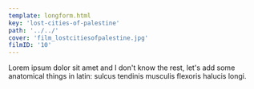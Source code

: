 ```yaml
---
template: longform.html
key: 'lost-cities-of-palestine'
path: '../../'
cover: 'film_lostcitiesofpalestine.jpg'
filmID: '10'
---
```


Lorem ipsum dolor sit amet and I don't know the rest, let's add some anatomical things in latin: sulcus tendinis musculis flexoris halucis longi.